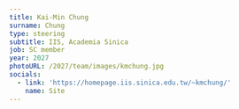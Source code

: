 ```yaml
---
title: Kai-Min Chung
surname: Chung
type: steering
subtitle: IIS, Academia Sinica
job: SC member
year: 2027
photoURL: /2027/team/images/kmchung.jpg
socials:
  - link: 'https://homepage.iis.sinica.edu.tw/~kmchung/'
    name: Site
---
```

